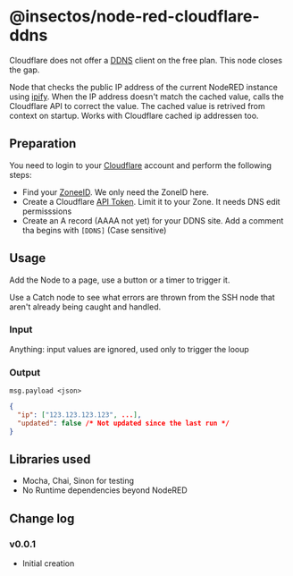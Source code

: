 # @insectos/node-red-cloudflare-ddns

Cloudflare does not offer a [DDNS](https://www.cloudflare.com/learning/dns/glossary/dynamic-dns/) client on the free plan. This node closes the gap.

Node that checks the public IP address of the current NodeRED instance using [ipify](https://www.ipify.org). When the IP address doesn't match the cached value, calls the Cloudflare API to correct the value. The cached value is retrived from context on startup. Works with Cloudflare cached ip addressen too.

## Preparation

You need to login to your [Cloudflare](https://www.cloudflare.com/) account and perform the following steps:

- Find your [ZoneeID](https://developers.cloudflare.com/fundamentals/setup/find-account-and-zone-ids/). We only need the ZoneID here.
- Create a Cloudflare [API Token](https://developers.cloudflare.com/fundamentals/api/get-started/create-token/). Limit it to your Zone. It needs DNS edit permisssions
- Create an A record (AAAA not yet) for your DDNS site. Add a comment tha begins with `[DDNS]` (Case sensitive)

## Usage

Add the Node to a page, use a button or a timer to trigger it.

Use a Catch node to see what errors are thrown from the SSH node that aren't already being caught and handled.

### Input

Anything: input values are ignored, used only to trigger the looup

### Output

`msg.payload <json>`

```json
{
  "ip": ["123.123.123.123", ...],
  "updated": false /* Not updated since the last run */
}
```

## Libraries used

- Mocha, Chai, Sinon for testing
- No Runtime dependencies beyond NodeRED

## Change log

### v0.0.1

- Initial creation
